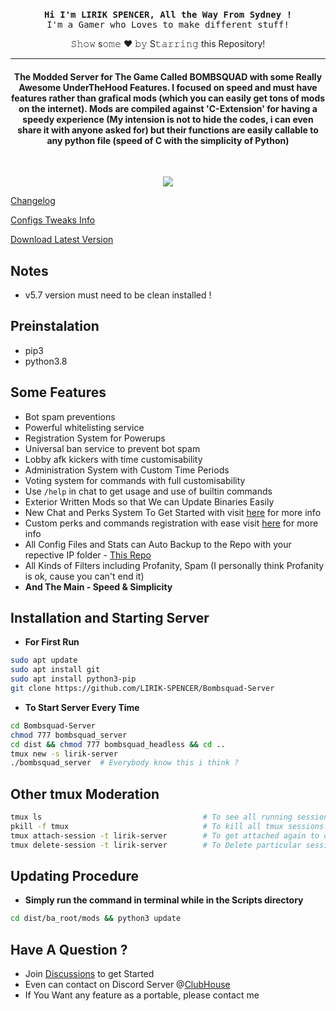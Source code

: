 <p align="center">
  <br><samp>
  <b>Hi I'm LIRIK SPENCER, All the Way From Sydney !</b><br>I'm a Gamer who Loves to make different stuff!<br>
</samp></p>
<div align="center"> 𝚂𝚑𝚘𝚠 s𝚘𝚖𝚎 ❤️ 𝚋𝚢 S𝚝𝚊𝚛𝚛𝚒𝚗𝚐 this Repository! </div>
<hr/>
<h4 align="center">The Modded Server for The Game Called BOMBSQUAD with some Really Awesome UnderTheHood Features. I focused on speed and must have features rather than grafical mods (which you can easily get tons of mods on the internet). Mods are compiled against 'C-Extension' for having a speedy experience (My intension is not to hide the codes, i can even share it with anyone asked for) but their functions are easily callable to any python file (speed of C with the simplicity of Python)</h4>
<br>
<p align="center">
  <a href="https://github.com/LIRIK-SPENCER/"><img src="https://img.shields.io/github/last-commit/LIRIK-SPENCER/Bombsquad-Server?style=flat-square?color=red&label=Last%20Updated%20"></a>
</p>

[Changelog](https://github.com/LIRIK-SPENCER/Bombsquad-Server/blob/main/dist/ba_root/mods/world/changelog.txt)

[Configs Tweaks Info](https://github.com/LIRIK-SPENCER/Bombsquad-Server/blob/main/dist/ba_root/mods/world/CONFIGS_INFO.md)

[Download Latest Version](https://github.com/LIRIK-SPENCER/Bombsquad-Server/archive/main/heads/main.zip)

## Notes
- v5.7 version must need to be clean installed !
  
## Preinstalation
- pip3
- python3.8

## Some Features
- Bot spam preventions
- Powerful whitelisting service
- Registration System for Powerups
- Universal ban service to prevent bot spam
- Lobby afk kickers with time customisability
- Administration System with Custom Time Periods
- Voting system for commands with full customisability
- Use `/help` in chat to get usage and use of builtin commands
- Exterior Written Mods so that We can Update Binaries Easily
- New Chat and Perks System To Get Started with visit [here](https://github.com/LIRIK-SPENCER/Bombsquad-Server/wiki/Register-File) for more info
- Custom perks and commands registration with ease visit [here](https://github.com/LIRIK-SPENCER/Bombsquad-Server/wiki/Register-File) for more info
- All Config Files and Stats can Auto Backup to the Repo with your repective IP folder - [This Repo](https://github.com/LIRIK-SPENCER/data-collection)
- All Kinds of Filters including Profanity, Spam (I personally think Profanity is ok, cause you can't end it)
- <b>And The Main - Speed & Simplicity</b>

    
## Installation and Starting Server
- **For First Run**
```bash
sudo apt update
sudo apt install git
sudo apt install python3-pip
git clone https://github.com/LIRIK-SPENCER/Bombsquad-Server
```
- **To Start Server Every Time**
```bash
cd Bombsquad-Server
chmod 777 bombsquad_server
cd dist && chmod 777 bombsquad_headless && cd ..
tmux new -s lirik-server
./bombsquad_server  # Everybody know this i think ?
```

## Other tmux Moderation
```bash
tmux ls                                    # To see all running session for tmux.
pkill -f tmux                              # To kill all tmux sessions.
tmux attach-session -t lirik-server        # To get attached again to our old session.
tmux delete-session -t lirik-server        # To Delete particular session.
```

## Updating Procedure
- **Simply run the command in terminal while in the Scripts directory**
  
```bash
cd dist/ba_root/mods && python3 update
```

## Have A Question ?
- Join [Discussions](https://github.com/LIRIK-SPENCER/Bombsquad-Server/discussions) to get Started
- Even can contact on Discord Server @[ClubHouse](https://discord.gg/45TaxuSFKq)
- If You Want any feature as a portable, please contact me

